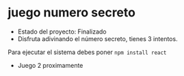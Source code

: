 <h1>juego numero secreto</h1> 

- Estado del proyecto: Finalizado
- Disfruta adivinando el número secreto, tienes 3 intentos.

 Para ejecutar el sistema debes poner
     ```npm install react ```

- Juego 2
proximamente

